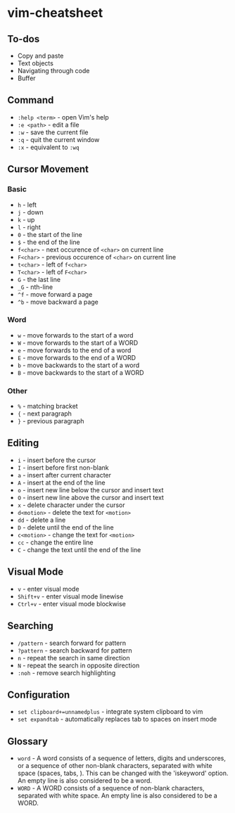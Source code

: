 # vim-cheatsheet

## To-dos
- Copy and paste
- Text objects
- Navigating through code
- Buffer

## Command
- `:help <term>` - open Vim's help
- `:e <path>` - edit a file
- `:w` - save the current file
- `:q` - quit the current window
- `:x` - equivalent to `:wq`

## Cursor Movement
### Basic
- `h` - left
- `j` - down
- `k` - up
- `l` - right
- `0` - the start of the line
- `$` - the end of the line
- `f<char>` - next occurence of `<char>` on current line
- `F<char>` - previous occurence of `<char>` on current line
- `t<char>` - left of `f<char>`
- `T<char>` - left of `F<char>`
- `G` - the last line
- `_G` - nth-line
- `^f` - move forward a page
- `^b` - move backward a page
### Word
- `w` - move forwards to the start of a word
- `W` - move forwards to the start of a WORD
- `e` - move forwards to the end of a word
- `E` - move forwards to the end of a WORD
- `b` - move backwards to the start of a word
- `B` - move backwards to the start of a WORD
### Other
- `%` - matching bracket
- `{` - next paragraph
- `}` - previous paragraph

## Editing
- `i` - insert before the cursor
- `I` - insert before first non-blank
- `a` - insert after current character
- `A` - insert at the end of the line
- `o` - insert new line below the cursor and insert text
- `O` - insert new line above the cursor and insert text
- `x` - delete character under the cursor
- `d<motion>` - delete the text for `<motion>`
- `dd` - delete a line
- `D` - delete until the end of the line
- `c<motion>` - change the text for `<motion>`
- `cc` - change the entire line
- `C` - change the text until the end of the line

## Visual Mode
- `v` - enter visual mode
- `Shift+v` - enter visual mode linewise
- `Ctrl+v` - enter visual mode blockwise

## Searching
- `/pattern` - search forward for pattern
- `?pattern` - search backward for pattern
- `n` - repeat the search in same direction
- `N` - repeat the search in opposite direction
- `:noh` - remove search highlighting

## Configuration
- `set clipboard+=unnamedplus` - integrate system clipboard to vim
- `set expandtab` - automatically replaces tab to spaces on insert mode

## Glossary
- `word` - A word consists of a sequence of letters, digits and underscores, or a sequence of other non-blank characters, separated with white space (spaces, tabs, <EOL>). This can be changed with the 'iskeyword' option.  An empty line is also considered to be a word.
- `WORD` - A WORD consists of a sequence of non-blank characters, separated with white space.  An empty line is also considered to be a WORD.
